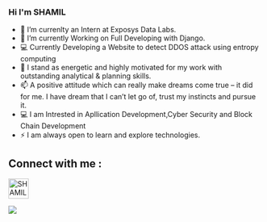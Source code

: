 ### Hi I'm SHAMIL

- 🔭 I’m currenlty an Intern at Exposys Data Labs.
- 🌱 I’m currently Working on Full Developing with Django.
- 💻 Currently Developing a Website to detect DDOS attack using entropy computing
- 💬 I stand as energetic and highly motivated for my work with outstanding analytical & planning skills.
- 📫 A positive attitude which can really make dreams come true – it did for me. I have dream that I can’t let go of, trust my instincts and pursue it.
- 💻 I am Intrested in Apllication Development,Cyber Security and Block Chain Development
- ⚡ I am always open to learn and explore technologies. 

## Connect with me :

<p align="left">
<a href=https://www.linkedin.com/in/shamil-t target="blank"><img align="center" src=https://cdn.jsdelivr.net/npm/simple-icons@3.0.1/icons/linkedin.svg alt="SHAMIL" height="40" width="40" /></a>
</p>

<img src="https://github-readme-stats.vercel.app/api?username=shamil-t&&show_icons=true&title_color=ffffff&icon_color=bb2acf&text_color=daf7dc&bg_color=151515">

